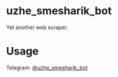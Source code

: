 # uzhe_smesharik_bot
Yet another web scraper.

# Usage
Telegram: [@uzhe_smesharik_bot](https://t.me/uzhe_smesharik_bot)
